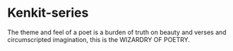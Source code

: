 # Kenkit-series
The theme and feel of a poet is a burden of truth on beauty and verses and circumscripted imagination, this is the WIZARDRY OF POETRY.
